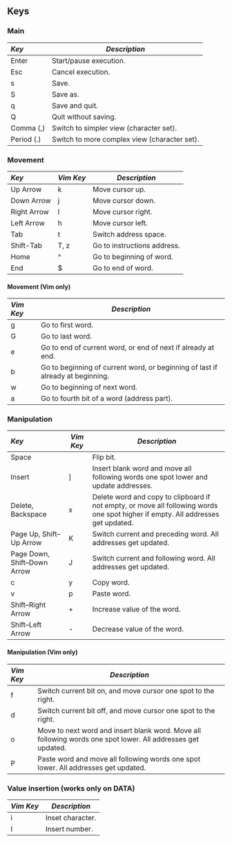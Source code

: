 Keys
----

### Main
_Key_           | _Description_
:-------------- | ----------------------------------
Enter           | Start/pause execution.
Esc             | Cancel execution.
s               | Save.
S               | Save as.
q               | Save and quit.
Q               | Quit without saving.
Comma (,)       | Switch to simpler view (character set).
Period (.)      | Switch to more complex view (character set).

### Movement
 _Key_          |  _Vim Key_  | _Description_
:-------------- | ----------- | ----------------------------------
Up Arrow        | k           | Move cursor up.
Down Arrow      | j           | Move cursor down.
Right Arrow     | l           | Move cursor right.
Left Arrow      | h           | Move cursor left.
Tab             | t           | Switch address space.
Shift-Tab       | T, z        | Go to instructions address.
Home            | ^           | Go to beginning of word.
End             | $           | Go to end of word.

#### Movement (Vim only)
 _Vim Key_  | _Description_
:---------- | ---------------------------------------------------
g           | Go to first word.
G           | Go to last word.
e           | Go to end of current word, or end of next if already at end.
b           | Go to beginning of current word, or beginning of last if already at beginning.
w           | Go to beginning of next word.
a           | Go to fourth bit of a word (address part).

### Manipulation
 _Key_          |  _Vim Key_  | _Description_
:-------------- | ----------- | ----------------------------------
Space           |             | Flip bit.
Insert          | ]           | Insert blank word and move all following words one spot lower and update addresses.
Delete, Backspace | x           | Delete word and copy to clipboard if not empty, or move all following words one spot higher if empty. All addresses get updated.
Page Up, Shift–Up Arrow | K           | Switch current and preceding word. All addresses get updated.
Page Down, Shift–Down Arrow | J           | Switch current and following word. All addresses get updated.
c               | y           | Copy word.
v               | p           | Paste word.
Shift–Right Arrow | +         | Increase value of the word.
Shift–Left Arrow | -          | Decrease value of the word.

#### Manipulation (Vim only)
 _Vim Key_ | _Description_
:--------- | ---------------------------------------------------
f          | Switch current bit on, and move cursor one spot to the right.
d          | Switch current bit off, and move cursor one spot to the right.
o          | Move to next word and insert blank word. Move all following words one spot lower. All addresses get updated.
P          | Paste word and move all following words one spot lower. All addresses get updated.

### Value insertion (works only on DATA)
 _Vim Key_ | _Description_
:--------- | ---------------------------------------------------
i          | Inset character.
I          | Insert number.
